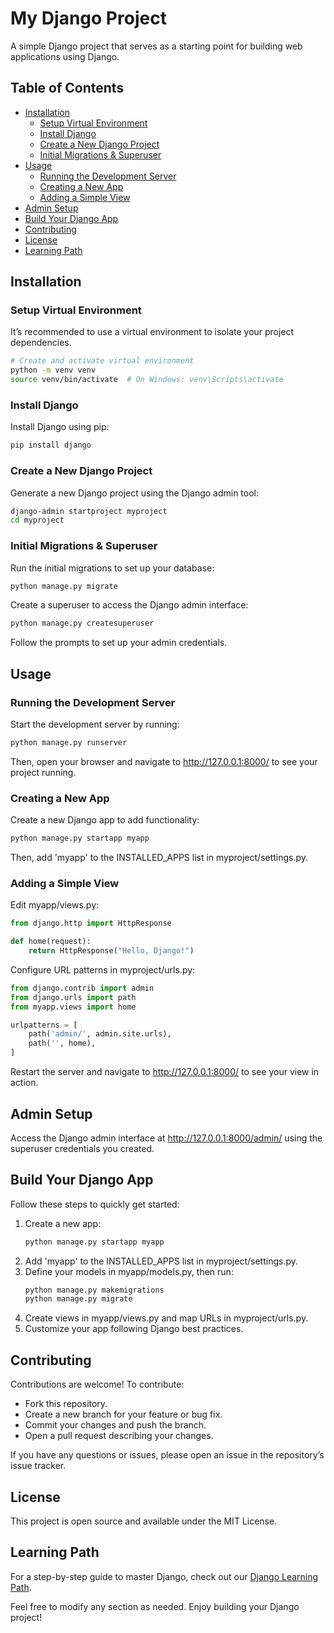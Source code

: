 # My Django Project

A simple Django project that serves as a starting point for building web applications using Django.

## Table of Contents

- [Installation](#installation)
  - [Setup Virtual Environment](#setup-virtual-environment)
  - [Install Django](#install-django)
  - [Create a New Django Project](#create-a-new-django-project)
  - [Initial Migrations & Superuser](#initial-migrations--superuser)
- [Usage](#usage)
  - [Running the Development Server](#running-the-development-server)
  - [Creating a New App](#creating-a-new-app)
  - [Adding a Simple View](#adding-a-simple-view)
- [Admin Setup](#admin-setup)
- [Build Your Django App](#build-your-django-app)
- [Contributing](#contributing)
- [License](#license)
- [Learning Path](#learning-path)

## Installation

### Setup Virtual Environment

It’s recommended to use a virtual environment to isolate your project dependencies.

```bash
# Create and activate virtual environment
python -m venv venv
source venv/bin/activate  # On Windows: venv\Scripts\activate
```

### Install Django

Install Django using pip:

```bash
pip install django
```

### Create a New Django Project

Generate a new Django project using the Django admin tool:

```bash
django-admin startproject myproject
cd myproject
```

### Initial Migrations & Superuser

Run the initial migrations to set up your database:

```bash
python manage.py migrate
```

Create a superuser to access the Django admin interface:

```bash
python manage.py createsuperuser
```
Follow the prompts to set up your admin credentials.

## Usage

### Running the Development Server

Start the development server by running:

```bash
python manage.py runserver
```
Then, open your browser and navigate to http://127.0.0.1:8000/ to see your project running.

### Creating a New App

Create a new Django app to add functionality:

```bash
python manage.py startapp myapp
```
Then, add 'myapp' to the INSTALLED_APPS list in myproject/settings.py.

### Adding a Simple View

Edit myapp/views.py:

```python
from django.http import HttpResponse

def home(request):
    return HttpResponse("Hello, Django!")
```

Configure URL patterns in myproject/urls.py:

```python
from django.contrib import admin
from django.urls import path
from myapp.views import home

urlpatterns = [
    path('admin/', admin.site.urls),
    path('', home),
]
```
Restart the server and navigate to http://127.0.0.1:8000/ to see your view in action.

## Admin Setup

Access the Django admin interface at http://127.0.0.1:8000/admin/ using the superuser credentials you created.

## Build Your Django App

Follow these steps to quickly get started:

1. Create a new app:
   ```bash
   python manage.py startapp myapp
   ```
2. Add 'myapp' to the INSTALLED_APPS list in myproject/settings.py.
3. Define your models in myapp/models.py, then run:
   ```bash
   python manage.py makemigrations
   python manage.py migrate
   ```
4. Create views in myapp/views.py and map URLs in myproject/urls.py.
5. Customize your app following Django best practices.

## Contributing

Contributions are welcome! To contribute:

- Fork this repository.
- Create a new branch for your feature or bug fix.
- Commit your changes and push the branch.
- Open a pull request describing your changes.

If you have any questions or issues, please open an issue in the repository’s issue tracker.

## License

This project is open source and available under the MIT License.

## Learning Path

For a step-by-step guide to master Django, check out our [Django Learning Path](Docs/Learn.md).

Feel free to modify any section as needed. Enjoy building your Django project!